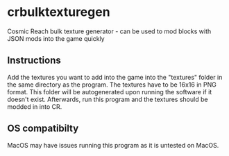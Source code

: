 # crbulktexturegen

Cosmic Reach bulk texture generator - can be used to mod blocks with JSON mods into the game quickly

## Instructions

Add the textures you want to add into the game into the "textures" folder in the same directory as the program. The textures have to be 16x16 in PNG format. This folder will be autogenerated upon running the software if it doesn't exist. Afterwards, run this program and the textures should be modded in into CR.

## OS compatibilty

MacOS may have issues running this program as it is untested on MacOS.
